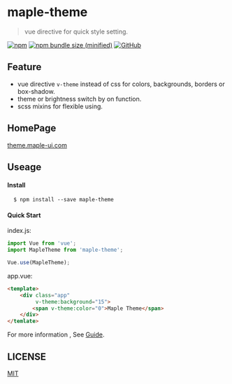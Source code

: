 # maple-theme

> vue directive for quick style setting.

[![npm](https://img.shields.io/npm/v/maple-theme.svg?logo=npm)](https://www.npmjs.com/package/maple-theme) [![npm bundle size (minified)](https://img.shields.io/bundlephobia/min/maple-theme.svg)](https://www.npmjs.com/package/maple-theme) [![GitHub](https://img.shields.io/github/license/Fonigle/maple-theme.svg)](https://github.com/Fonigle/maple-theme)

## Feature

-   vue directive `v-theme` instead of css for colors, backgrounds, borders or box-shadow.
-   theme or brightness switch by on function.
-   scss mixins for flexible using.

## HomePage

[theme.maple-ui.com](http://theme.maple-ui.com)

## Useage

#### Install

```shell
  $ npm install --save maple-theme
```

#### Quick Start

index.js:

```js
import Vue from 'vue';
import MapleTheme from 'maple-theme';

Vue.use(MapleTheme);
```

app.vue:

```html
<template>
    <div class="app"
         v-theme:background="15">
        <span v-theme:color="0">Maple Theme</span>
    </div>
</temlate>
```

For more information , See [Guide](http://theme.maple-ui.com/#/guide).


## LICENSE
[MIT](https://github.com/Fonigle/maple-theme/blob/master/LICENSE)
